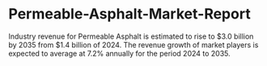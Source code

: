 # Permeable-Asphalt-Market-Report
Industry revenue for Permeable Asphalt is estimated to rise to $3.0 billion by 2035 from $1.4 billion of 2024. The revenue growth of market players is expected to average at 7.2% annually for the period 2024 to 2035.
